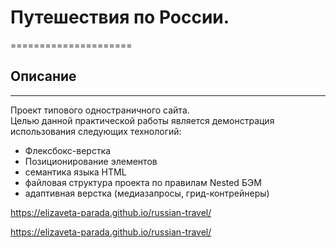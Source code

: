 # Путешествия по России.
=====================

## Описание
------------------
Проект типового одностраничного сайта.  
Целью данной практической работы является демонстрация использования  следующих технологий:   
* Флексбокс-верстка
* Позиционирование элементов  
* семантика языка HTML
* файловая структура проекта по правилам Nested БЭМ
* адаптивная верстка (медиазапросы, грид-контрейнеры)

https://elizaveta-parada.github.io/russian-travel/


https://elizaveta-parada.github.io/russian-travel/





